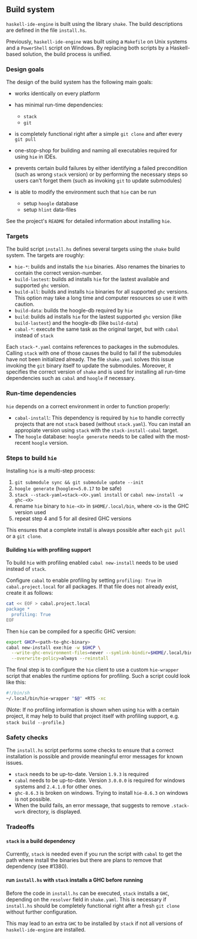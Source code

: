 ## Build system

`haskell-ide-engine` is built using the library `shake`. The build descriptions are defined in the file `install.hs`.

Previously, `haskell-ide-engine` was built using a `Makefile` on Unix systems and a `PowerShell` script on Windows. By replacing both scripts by a Haskell-based solution, the build process is unified.

### Design goals

The design of the build system has the following main goals:

* works identically on every platform
* has minimal run-time dependencies:
    - `stack`
    - `git`
* is completely functional right after a simple `git clone` and after every `git pull`
* one-stop-shop for building and naming all executables required for using `hie` in IDEs.
* prevents certain build failures by either identifying a failed precondition (such as wrong `stack` version) or by performing the necessary steps so users can't forget them (such as invoking `git` to update submodules)


* is able to modify the environment such that `hie` can be run
    - setup `hoogle` database
    - setup `hlint` data-files

See the project's `README` for detailed information about installing `hie`.

### Targets

The build script `install.hs` defines several targets using the `shake` build system. The targets are roughly:

* `hie-*`: builds and installs the `hie` binaries. Also renames the binaries to contain the correct version-number.
* `build-lastest`: builds ad installs `hie` for the lastest available and supported `ghc` version.
* `build-all`: builds and installs `hie` binaries for all supported `ghc` versions. This option may take a long time and computer resources so use it with caution.
* `build-data`: builds the hoogle-db required by `hie`
* `build`:  builds ad installs `hie` for the lastest supported `ghc` version (like `build-lastest`) and the hoogle-db (like `build-data`)
* `cabal-*`: execute the same task as the original target, but with `cabal` instead of `stack`

Each `stack-*.yaml` contains references to packages in the submodules. Calling `stack` with one of those causes the build to fail if the submodules have not been initialized already. The file `shake.yaml` solves this issue invoking the `git` binary itself to update the submodules. Moreover, it specifies the correct version of `shake` and is used for installing all run-time dependencies such as `cabal` and `hoogle` if necessary.

### Run-time dependencies

`hie` depends on a correct environment in order to function properly:

* `cabal-install`: This dependency is required by `hie` to handle correctly projects that are not `stack` based (without `stack.yaml`). You can install an appropiate version using `stack` with the `stack-install-cabal` target.
* The `hoogle` database: `hoogle generate` needs to be called with the most-recent `hoogle` version.

### Steps to build `hie`

Installing `hie` is a multi-step process:

1. `git submodule sync && git submodule update --init`
2. `hoogle generate` (`hoogle>=5.0.17` to be safe)
3. `stack --stack-yaml=stack-<X>.yaml install` or `cabal new-install -w ghc-<X>`
4. rename `hie` binary to `hie-<X>` in `$HOME/.local/bin`, where `<X>` is the GHC version used
5. repeat step 4 and 5 for all desired GHC versions

This ensures that a complete install is always possible after each `git pull` or a `git clone`.

#### Building `hie` with profiling support

To build `hie` with profiling enabled `cabal new-install` needs to be used instead of `stack`.

Configure `cabal` to enable profiling by setting `profiling: True` in `cabal.project.local` for all packages. If that file does not already exist, create it as follows:

```bash
cat << EOF > cabal.project.local
package *
  profiling: True
EOF
```

Then `hie` can be compiled for a specific GHC version:

```bash
export GHCP=<path-to-ghc-binary>
cabal new-install exe:hie -w $GHCP \
  --write-ghc-environment-files=never --symlink-bindir=$HOME/.local/bin \
  --overwrite-policy=always --reinstall
```

The final step is to configure the `hie` client to use a custom `hie-wrapper` script that enables the runtime options for profiling. Such a script could look like this:

```bash
#!/bin/sh
~/.local/bin/hie-wrapper "$@" +RTS -xc
```

(Note: If no profiling information is shown when using `hie` with a certain project, it may help to build that project itself with profiling support, e.g. `stack build --profile`.)

### Safety checks

The `install.hs` script performs some checks to ensure that a correct installation is possible and provide meaningful error messages for known issues.

* `stack` needs to be up-to-date. Version `1.9.3` is required
* `cabal` needs to be up-to-date. Version `3.0.0.0` is required for windows systems and `2.4.1.0` for other ones.
* `ghc-8.6.3` is broken on windows. Trying to install `hie-8.6.3` on windows is not possible.
* When the build fails, an error message, that suggests to remove `.stack-work` directory, is displayed.

### Tradeoffs

#### `stack` is a build dependency

Currently, `stack` is needed even if you run the script with `cabal` to get the path where install the binaries but there are plans to remove that dependency (see #1380).

#### run `install.hs` with `stack` installs a GHC before running

Before the code in `install.hs` can be executed, `stack` installs a `GHC`, depending on the `resolver` field in `shake.yaml`. This is necessary if `install.hs` should be completely functional right after a fresh `git clone` without further configuration.

This may lead to an extra `GHC` to be installed by `stack` if not all versions of `haskell-ide-engine` are installed.
